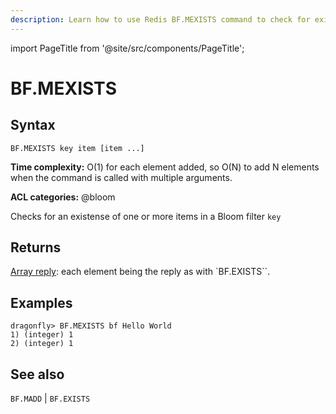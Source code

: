 ```yaml
---
description: Learn how to use Redis BF.MEXISTS command to check for existence of item(s) in the bloom filter.
---
```

import PageTitle from '@site/src/components/PageTitle';

# BF.MEXISTS

<PageTitle title="Redis BF.MEXISTS Command (Documentation) | Dragonfly" />

## Syntax

    BF.MEXISTS key item [item ...]

**Time complexity:** O(1) for each element added, so O(N) to add N elements when the command is called with multiple arguments.

**ACL categories:** @bloom

Checks for an existense of one or more items in a Bloom filter <code>key</code>

## Returns
[Array reply](https://redis.io/docs/reference/protocol-spec/#arrays): each element being the reply
as with `BF.EXISTS``.

## Examples

```shell
dragonfly> BF.MEXISTS bf Hello World
1) (integer) 1
2) (integer) 1
```

## See also

`BF.MADD` | `BF.EXISTS`


